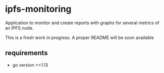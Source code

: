 # ipfs-monitoring
Application to monitor and create reports with graphs for several metrics of an IPFS node. 

This is a fresh work in progress. A proper README will be soon available


## requirements
* go version >=1.13
